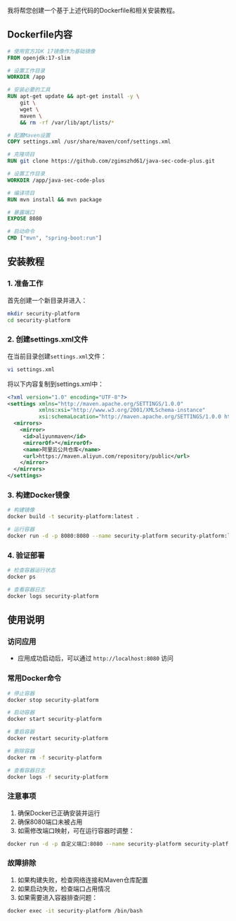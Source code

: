 我将帮您创建一个基于上述代码的Dockerfile和相关安装教程。

## Dockerfile内容
```dockerfile
# 使用官方JDK 17镜像作为基础镜像
FROM openjdk:17-slim

# 设置工作目录
WORKDIR /app

# 安装必要的工具
RUN apt-get update && apt-get install -y \
    git \
    wget \
    maven \
    && rm -rf /var/lib/apt/lists/*

# 配置Maven设置
COPY settings.xml /usr/share/maven/conf/settings.xml

# 克隆项目
RUN git clone https://github.com/zgimszhd61/java-sec-code-plus.git

# 设置工作目录
WORKDIR /app/java-sec-code-plus

# 编译项目
RUN mvn install && mvn package

# 暴露端口
EXPOSE 8080

# 启动命令
CMD ["mvn", "spring-boot:run"]
```

## 安装教程

### 1. 准备工作
首先创建一个新目录并进入：
```bash
mkdir security-platform
cd security-platform
```

### 2. 创建settings.xml文件
在当前目录创建`settings.xml`文件：
```bash
vi settings.xml
```

将以下内容复制到settings.xml中：
```xml
<?xml version="1.0" encoding="UTF-8"?>
<settings xmlns="http://maven.apache.org/SETTINGS/1.0.0"
          xmlns:xsi="http://www.w3.org/2001/XMLSchema-instance"
          xsi:schemaLocation="http://maven.apache.org/SETTINGS/1.0.0 http://maven.apache.org/xsd/settings-1.0.0.xsd">
  <mirrors>
    <mirror>
     <id>aliyunmaven</id>
     <mirrorOf>*</mirrorOf>
     <name>阿里云公共仓库</name>
     <url>https://maven.aliyun.com/repository/public</url>
    </mirror>
  </mirrors>
</settings>
```

### 3. 构建Docker镜像
```bash
# 构建镜像
docker build -t security-platform:latest .

# 运行容器
docker run -d -p 8080:8080 --name security-platform security-platform:latest
```

### 4. 验证部署
```bash
# 检查容器运行状态
docker ps

# 查看容器日志
docker logs security-platform
```

## 使用说明

### 访问应用
- 应用成功启动后，可以通过 `http://localhost:8080` 访问

### 常用Docker命令
```bash
# 停止容器
docker stop security-platform

# 启动容器
docker start security-platform

# 重启容器
docker restart security-platform

# 删除容器
docker rm -f security-platform

# 查看容器日志
docker logs -f security-platform
```

### 注意事项
1. 确保Docker已正确安装并运行
2. 确保8080端口未被占用
3. 如需修改端口映射，可在运行容器时调整：
```bash
docker run -d -p 自定义端口:8080 --name security-platform security-platform:latest
```

### 故障排除
1. 如果构建失败，检查网络连接和Maven仓库配置
2. 如果启动失败，检查端口占用情况
3. 如果需要进入容器排查问题：
```bash
docker exec -it security-platform /bin/bash
```
